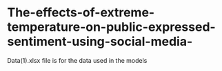 # The-effects-of-extreme-temperature-on-public-expressed-sentiment-using-social-media-
Data(1).xlsx file is for the data used in the models
